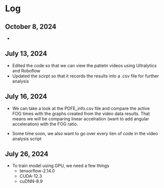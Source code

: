# Log

## October 8, 2024
* 

## July 13, 2024
* Edited the code so that we can view the patietn videos using Ultralytics and Roboflow
* Updated the scirpt so that it records the results into a .csv file for further analysis

## July 16, 2024
* We can take a look at the PDFE_info.csv file and compare the active FOG times with the graphs created from the video data results. That means we will be comparing linear accelration (want to add angular acceleration) with the FOG ratio.

* Some time soon, we also want to go over every lien of code in the video analysis script

## July 26, 2024
* To train model using GPU, we need a few things
    - tensorflow-2.14.0
    - CUDA-12.3
    - cuDNN-8.9